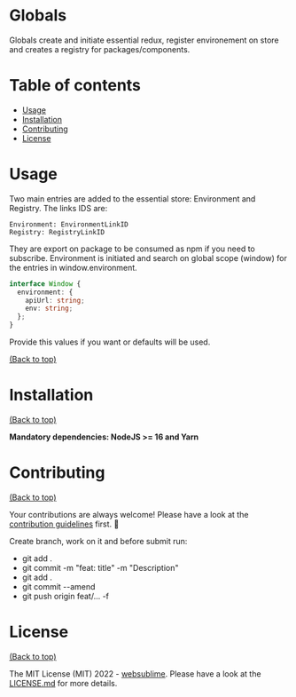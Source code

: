 # Globals

Globals create and initiate essential redux, register environement on store and creates a registry for packages/components.

# Table of contents

- [Usage](#usage)
- [Installation](#installation)
- [Contributing](#contributing)
- [License](#license)

# Usage

Two main entries are added to the essential store: Environment and Registry. The links IDS are:

```
Environment: EnvironmentLinkID
Registry: RegistryLinkID
```

They are export on package to be consumed as npm if you need to subscribe. Environment is initiated and search on global scope (window) for the entries in window.environment.

```ts
interface Window {
  environment: {
    apiUrl: string;
    env: string;
  };
}
```

Provide this values if you want or defaults will be used.


[(Back to top)](#table-of-contents)

# Installation

[(Back to top)](#table-of-contents)

**Mandatory dependencies: NodeJS >= 16 and Yarn**

# Contributing

[(Back to top)](#table-of-contents)

Your contributions are always welcome! Please have a look at the [contribution guidelines](CONTRIBUTING.md) first. :tada:

Create branch, work on it and before submit run:
  - git add .
  - git commit -m "feat: title" -m "Description"
  - git add .
  - git commit --amend
  - git push origin feat/... -f

# License

[(Back to top)](#table-of-contents)


The MIT License (MIT) 2022 - [websublime](https://github.com/websublime/). Please have a look at the [LICENSE.md](LICENSE.md) for more details.